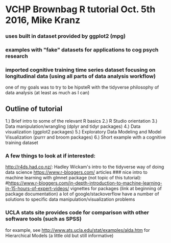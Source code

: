 # VCHP Brownbag R tutorial Oct. 5th 2016, Mike Kranz

### uses built in dataset provided by ggplot2 (mpg) 
### examples with "fake" datasets for applications to cog psych research
### imported cognitive training time series dataset focusing on longitudinal data (using all parts of data analysis workflow)

one of my goals was to try to be hipsteR with the tidyverse philosophy of data analysis (at least as much as I can)

## Outline of tutorial
1.) Brief intro to some of the relevant R basics
2.) R Studio orientation
3.) Data manipulation/wrangling (dplyr and tidyr packages)
4.) Data visualization (ggplot2 packages)
5.) Exploratory Data Modeling and Model Visualization (purrr and broom packages)
6.) Short example with a cognitive training dataset 

### A few things to look at if interested: 
http://r4ds.had.co.nz/: Hadley Wickam's intro to the tidyverse way of doing data science
https://www.r-bloggers.com/ articles
    ### nice intro to machine learning with glmnet package (not topic of this tutorial): 
        #https://www.r-bloggers.com/in-depth-introduction-to-machine-learning-in-15-hours-of-expert-videos/
vignettes for packages (link at beginning of package documentation)
a lot of google/stackoverflow have a number of solutions to specific data manipulation/visualization problems
### UCLA stats site provides code for comparison with other software tools (such as SPSS)
 for example, see http://www.ats.ucla.edu/stat/examples/alda.htm for Hierarchical Models (a little old but still informative)
